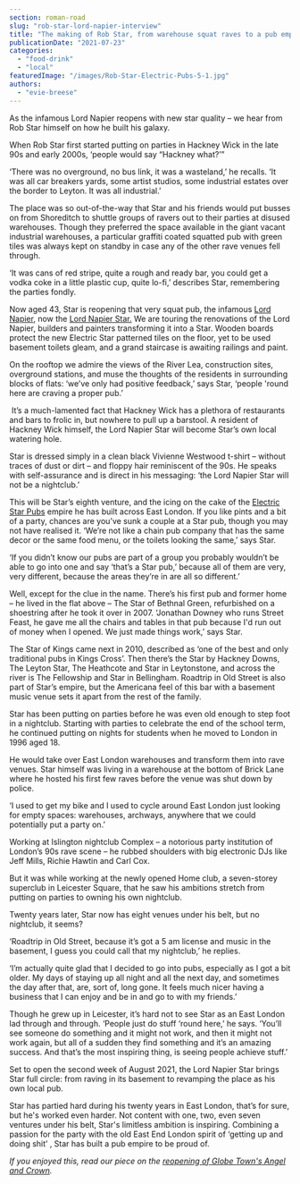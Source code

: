 ```yaml
---
section: roman-road
slug: "rob-star-lord-napier-interview"
title: "The making of Rob Star, from warehouse squat raves to a pub empire"
publicationDate: "2021-07-23"
categories: 
  - "food-drink"
  - "local"
featuredImage: "/images/Rob-Star-Electric-Pubs-5-1.jpg"
authors: 
  - "evie-breese"
---
```


As the infamous Lord Napier reopens with new star quality – we hear from Rob Star himself on how he built his galaxy. 

When Rob Star first started putting on parties in Hackney Wick in the late 90s and early 2000s, ‘people would say “Hackney what?’” 

‘There was no overground, no bus link, it was a wasteland,’ he recalls. ‘It was all car breakers yards, some artist studios, some industrial estates over the border to Leyton. It was all industrial.’

The place was so out-of-the-way that Star and his friends would put busses on from Shoreditch to shuttle groups of ravers out to their parties at disused warehouses. Though they preferred the space available in the giant vacant industrial warehouses, a particular graffiti coated squatted pub with green tiles was always kept on standby in case any of the other rave venues fell through. 

‘It was cans of red stripe, quite a rough and ready bar, you could get a vodka coke in a little plastic cup, quite lo-fi,’ describes Star, remembering the parties fondly.

Now aged 43, Star is reopening that very squat pub, the infamous [Lord Napier](https://romanroadlondon.com/lord-napier-pub-hackney-wick-history/), now the [Lord Napier Star.](https://romanroadlondon.com/lord-napier-star-pub-opens/) We are touring the renovations of the Lord Napier, builders and painters transforming it into a Star. Wooden boards protect the new Electric Star patterned tiles on the floor, yet to be used basement toilets gleam, and a grand staircase is awaiting railings and paint. 

On the rooftop we admire the views of the River Lea, construction sites, overground stations, and muse the thoughts of the residents in surrounding blocks of flats: ‘we’ve only had positive feedback,’ says Star, ‘people 'round here are craving a proper pub.’

 It’s a much-lamented fact that Hackney Wick has a plethora of restaurants and bars to frolic in, but nowhere to pull up a barstool. A resident of Hackney Wick himself, the Lord Napier Star will become Star’s own local watering hole. 

Star is dressed simply in a clean black Vivienne Westwood t-shirt – without traces of dust or dirt – and floppy hair reminiscent of the 90s. He speaks with self-assurance and is direct in his messaging: ‘the Lord Napier Star will not be a nightclub.’

This will be Star’s eighth venture, and the icing on the cake of the [Electric Star Pubs](https://electricstarpubs.co.uk/) empire he has built across East London. If you like pints and a bit of a party, chances are you’ve sunk a couple at a Star pub, though you may not have realised it. ‘We’re not like a chain pub company that has the same decor or the same food menu, or the toilets looking the same,’ says Star.

‘If you didn’t know our pubs are part of a group you probably wouldn’t be able to go into one and say ‘that’s a Star pub,’ because all of them are very, very different, because the areas they’re in are all so different.’

Well, except for the clue in the name. There’s his first pub and former home – he lived in the flat above – The Star of Bethnal Green, refurbished on a shoestring after he took it over in 2007. ‘Jonathan Downey who runs Street Feast, he gave me all the chairs and tables in that pub because I'd run out of money when I opened. We just made things work,’ says Star. 

The Star of Kings came next in 2010, described as ‘one of the best and only traditional pubs in Kings Cross’. Then there’s the Star by Hackney Downs, The Leyton Star, The Heathcote and Star in Leytonstone, and across the river is The Fellowship and Star in Bellingham. Roadtrip in Old Street is also part of Star’s empire, but the Americana feel of this bar with a basement music venue sets it apart from the rest of the family. 

Star has been putting on parties before he was even old enough to step foot in a nightclub. Starting with parties to celebrate the end of the school term, he continued putting on nights for students when he moved to London in 1996 aged 18. 

He would take over East London warehouses and transform them into rave venues. Star himself was living in a warehouse at the bottom of Brick Lane where he hosted his first few raves before the venue was shut down by police. 

‘I used to get my bike and I used to cycle around East London just looking for empty spaces: warehouses, archways, anywhere that we could potentially put a party on.’

Working at Islington nightclub Complex – a notorious party institution of London’s 90s rave scene – he rubbed shoulders with big electronic DJs like Jeff Mills, Richie Hawtin and Carl Cox. 

But it was while working at the newly opened Home club, a seven-storey superclub in Leicester Square, that he saw his ambitions stretch from putting on parties to owning his own nightclub. 

Twenty years later, Star now has eight venues under his belt, but no nightclub, it seems? 

‘Roadtrip in Old Street, because it’s got a 5 am license and music in the basement, I guess you could call that my nightclub,’ he replies.

‘I’m actually quite glad that I decided to go into pubs, especially as I got a bit older. My days of staying up all night and all the next day, and sometimes the day after that, are, sort of, long gone. It feels much nicer having a business that I can enjoy and be in and go to with my friends.’ 

Though he grew up in Leicester, it’s hard not to see Star as an East London lad through and through. ‘People just do stuff ‘round here,’ he says. ‘You’ll see someone do something and it might not work, and then it might not work again, but all of a sudden they find something and it’s an amazing success. And that’s the most inspiring thing, is seeing people achieve stuff.’

Set to open the second week of August 2021, the Lord Napier Star brings Star full circle: from raving in its basement to revamping the place as his own local pub.

Star has partied hard during his twenty years in East London, that’s for sure, but he's worked even harder. Not content with one, two, even seven ventures under his belt, Star's limitless ambition is inspiring. Combining a passion for the party with the old East End London spirit of ‘getting up and doing shit’ , Star has built a pub empire to be proud of.

_If you enjoyed this, read our piece on the [reopening of Globe Town's Angel and Crown](https://romanroadlondon.com/angel-and-crown-globe-town-reopens/)._

